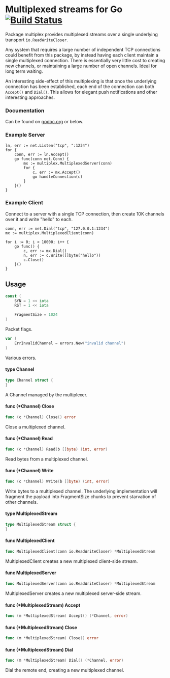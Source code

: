 # Multiplexed streams for Go [![Build Status](https://travis-ci.org/alecthomas/multiplex.png)](https://travis-ci.org/alecthomas/multiplex)

Package multiplex provides multiplexed streams over a single underlying
transport `io.ReadWriteCloser`.

Any system that requires a large number of independent TCP connections
could benefit from this package, by instead having each client maintain a
single multiplexed connection. There is essentially very little cost to
creating new channels, or maintaining a large number of open channels.
Ideal for long term waiting.

An interesting side-effect of this multiplexing is that once the underlying
connection has been established, each end of the connection can both
`Accept()` and `Dial()`. This allows for elegant push notifications and
other interesting approaches.

### Documentation

Can be found  on [godoc.org](http://godoc.org/github.com/alecthomas/multiplex) or below.

### Example Server

	ln, err := net.Listen("tcp", ":1234")
	for {
	    conn, err := ln.Accept()
	    go func(conn net.Conn) {
	        mx := multiplex.MultiplexedServer(conn)
	        for {
	            c, err := mx.Accept()
	            go handleConnection(c)
	        }
	    }()
	}

### Example Client

Connect to a server with a single TCP connection, then create 10K channels
over it and write "hello" to each.

	conn, err := net.Dial("tcp", "127.0.0.1:1234")
	mx := multiplex.MultiplexedClient(conn)

	for i := 0; i < 10000; i++ {
	    go func() {
	        c, err := mx.Dial()
	        n, err := c.Write([]byte("hello"))
	        c.Close()
	    }()
	}

## Usage

```go
const (
	SYN = 1 << iota
	RST = 1 << iota

	FragmentSize = 1024
)
```
Packet flags.

```go
var (
	ErrInvalidChannel = errors.New("invalid channel")
)
```
Various errors.

#### type Channel

```go
type Channel struct {
}
```

A Channel managed by the multiplexer.

#### func (*Channel) Close

```go
func (c *Channel) Close() error
```
Close a multiplexed channel.

#### func (*Channel) Read

```go
func (c *Channel) Read(b []byte) (int, error)
```
Read bytes from a multiplexed channel.

#### func (*Channel) Write

```go
func (c *Channel) Write(b []byte) (int, error)
```
Write bytes to a multiplexed channel. The underlying implementation will
fragment the payload into FragmentSize chunks to prevent starvation of other
channels.

#### type MultiplexedStream

```go
type MultiplexedStream struct {
}
```


#### func  MultiplexedClient

```go
func MultiplexedClient(conn io.ReadWriteCloser) *MultiplexedStream
```
MultiplexedClient creates a new multiplexed client-side stream.

#### func  MultiplexedServer

```go
func MultiplexedServer(conn io.ReadWriteCloser) *MultiplexedStream
```
MultiplexedServer creates a new multiplexed server-side stream.

#### func (*MultiplexedStream) Accept

```go
func (m *MultiplexedStream) Accept() (*Channel, error)
```

#### func (*MultiplexedStream) Close

```go
func (m *MultiplexedStream) Close() error
```

#### func (*MultiplexedStream) Dial

```go
func (m *MultiplexedStream) Dial() (*Channel, error)
```
Dial the remote end, creating a new multiplexed channel.
